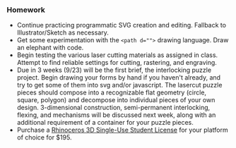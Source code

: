 ### Homework

- Continue practicing programmatic SVG creation and editing. Fallback to Illustrator/Sketch as necessary.
- Get some experimentation with the `<path d="">` drawing language. Draw an elephant with code.
- Begin testing the various laser cutting materials as assigned in class. Attempt to find reliable settings for cutting, rastering, and engraving.
- Due in 3 weeks (9/23) will be the first brief, the interlocking puzzle project. Begin drawing your forms by hand if you haven't already, and try to get some of them into svg and/or javascript. The lasercut puzzle pieces should compose into a recognizable flat geometry (circle, square, polygon) and decompose into individual pieces of your own design. 3-dimensional construction, semi-permanent interlocking, flexing, and mechanisms will be discussed next week, along with an additional requirement of a container for your puzzle pieces.
- Purchase a [Rhinoceros 3D Single-Use Student License](https://www.rhino3d.com/store?audience=Educational) for your platform of choice for $195.
